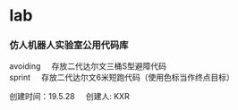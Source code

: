 # lab
<h3>仿人机器人实验室公用代码库</h3>

avoiding &nbsp;&nbsp;&nbsp;&nbsp;存放二代达尔文三桶S型避障代码 </br>
sprint  &nbsp;&nbsp;&nbsp;&nbsp;存放二代达尔文6米短跑代码（使用色标当作终点目标）



<p>创建时间：19.5.28 &nbsp;&nbsp;&nbsp;&nbsp;创建人:  KXR </p>
